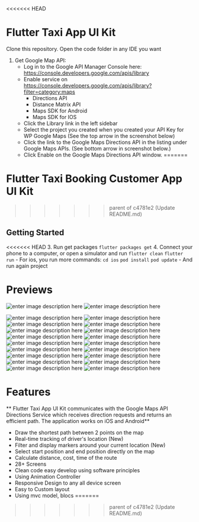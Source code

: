 <<<<<<< HEAD

# Flutter Taxi App UI Kit
Clone this repository. Open the code folder in any IDE you want
1. Get Google Map API:
	- Log in to the Google API Manager Console here: https://console.developers.google.com/apis/library
	- Enable service on https://console.developers.google.com/apis/library?filter=category:maps
		- Directions API
		- Distance Matrix API
		- Maps SDK for Android
		- Maps SDK for IOS
	- Click the Library link in the left sidebar
	- Select the project you created when you created your API Key for WP Google Maps (See the top arrow in the screenshot below)
	- Click the link to the Google Maps Directions API in the listing under Google Maps APIs. (See bottom arrow in screenshot below.)
	- Click Enable on the Google Maps Directions API window.
=======
# Flutter Taxi Booking Customer App UI Kit
>>>>>>> parent of c4781e2 (Update README.md)

## Getting Started

<<<<<<< HEAD
3. Run get packages
```flutter packages get```
4. Connect your phone to a computer, or open a simulator and run
```flutter clean```
```flutter run```
	- For ios, you run more commands:
```cd ios```
```pod install```
```pod update```
	- And run again project
# Previews
![enter image description here](./images/68747470733a2f2f692e696d6775722e636f6d2f793742554b5a6e2e706e67_01.gif)
![enter image description here](./images/68747470733a2f2f692e696d6775722e636f6d2f793742554b5a6e2e706e67_03.gif)

![enter image description here](./images/68747470733a2f2f692e696d6775722e636f6d2f793742554b5a6e2e706e67_05.gif)
![enter image description here](./images/68747470733a2f2f692e696d6775722e636f6d2f793742554b5a6e2e706e67_13.gif)
![enter image description here](./images/68747470733a2f2f692e696d6775722e636f6d2f793742554b5a6e2e706e67_15.gif)
![enter image description here](./images/68747470733a2f2f692e696d6775722e636f6d2f793742554b5a6e2e706e67_17.gif)
![enter image description here](./images/68747470733a2f2f692e696d6775722e636f6d2f793742554b5a6e2e706e67_25.gif)
![enter image description here](./images/68747470733a2f2f692e696d6775722e636f6d2f793742554b5a6e2e706e67_37.gif)
![enter image description here](./images/68747470733a2f2f692e696d6775722e636f6d2f793742554b5a6e2e706e67_39.gif)
![enter image description here](./images/68747470733a2f2f692e696d6775722e636f6d2f793742554b5a6e2e706e67_41.gif)
![enter image description here](./images/68747470733a2f2f692e696d6775722e636f6d2f793742554b5a6e2e706e67_49.gif)
![enter image description here](./images/68747470733a2f2f692e696d6775722e636f6d2f793742554b5a6e2e706e67_51.gif)
![enter image description here](./images/68747470733a2f2f692e696d6775722e636f6d2f793742554b5a6e2e706e67_53.gif)
![enter image description here](./images/68747470733a2f2f692e696d6775722e636f6d2f793742554b5a6e2e706e67_61.gif)
![enter image description here](./images/68747470733a2f2f692e696d6775722e636f6d2f793742554b5a6e2e706e67_65.gif)
![enter image description here](./images/68747470733a2f2f692e696d6775722e636f6d2f793742554b5a6e2e706e67_73.gif)
![enter image description here](./images/68747470733a2f2f692e696d6775722e636f6d2f793742554b5a6e2e706e67_75.gif)
![enter image description here](./images/68747470733a2f2f692e696d6775722e636f6d2f793742554b5a6e2e706e67_77.gif)
![enter image description here](./images/68747470733a2f2f692e696d6775722e636f6d2f793742554b5a6e2e706e67_85.gif)
![enter image description here](./images/68747470733a2f2f692e696d6775722e636f6d2f793742554b5a6e2e706e67_89.gif)


# Features
**
Flutter Taxi App UI Kit communicates with the Google Maps API Directions Service which receives direction requests and returns an efficient path. The application works on iOS and Android**
- Draw the shortest path between 2 points on the map
- Real-time tracking of driver's location (New)
- Filter and display markers around your current location (New)
- Select start position and end position directly on the map
- Calculate distance, cost, time of the route
- 28+ Screens
- Clean code easy develop using software principles
- Using Animation Controller
- Responsive Design to any all device screen
- Easy to Custom layout
- Using mvc model, blocs
=======
>>>>>>> parent of c4781e2 (Update README.md)
